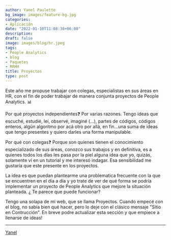 ```yaml
---
author: Yanel Paulette
bg_image: images/feature-bg.jpg
categories:
- Aplicación
date: "2022-01-10T11:08:30+06:00"
description: 
draft: false
image: images/blog/hr.jpeg 
tags:
- People Analytics
- blog
- Paquetes
- RRHH
title: Proyectos 
type: post
---
```


Este año me propuse trabajar con colegas, especialistas en sus áreas  en HR, con el fin de poder  trabajar de manera conjunta proyectos de People Analytics. 📊

Por qué proyectos independientes❓ Por varias razones. Tengo ideas que escuché, estudié, leí, observé, imaginé (...), partes de códigos, códigos enteros, algún algoritmo por acá otro por allá, en fin...una suma de ideas que tengo presentes  y quiero darles una forma manipulable. 

Por qué con colegas❓ Porque son quienes tienen el conocimiento especializado de sus áreas, conozco sus trabajos y en definitiva, es a  quienes  todos los días les pasa por la piel   alguna idea que yo, quizás, solamente  ví en un tutorial y me interesó indagar.  Esa sensibilidad me gustaría que este presente en los proyectos. 

La idea es  que puedan plantearme una problematica frecuente con la que se encuentren en el día a día y yo trate de ver de qué forma se podría implementar un proyecto de People Analytics que mejore la situación planteada. ¿ Te parece que puede funcionar? 


Tengo una solapa de mi web, que se llama Proyectos. Cuando empecé con el blog, no sabía bien qué hacer, pero lo deje con el clásico mensaje "Sitio en Contrucción". En breve podre actualizar esta sección  y que empiece a llenarse de ideas! 


---------- 

[Yanel](https://yanelpaulette.netlify.app/)